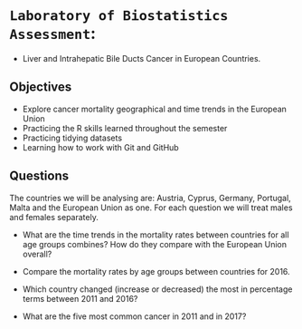 # `Laboratory of Biostatistics Assessment`: 
* Liver and Intrahepatic Bile Ducts Cancer in European Countries. 

## Objectives
* Explore cancer mortality geographical and time trends in the European Union
* Practicing the R skills learned throughout the semester 
* Practicing tidying datasets 
* Learning how to work with Git and GitHub

## Questions
The countries we will be analysing are: Austria, Cyprus, Germany, Portugal, Malta and the European Union as one. For each question we will treat males and females separately.

+ What are the time trends in the mortality rates between countries for all age groups combines? How do they compare with the European Union overall?

+ Compare the mortality rates by age groups between countries for 2016.

+ Which country changed (increase or decreased) the most in percentage terms between 2011 and 2016?

+ What are the five most common cancer in 2011 and in 2017?


